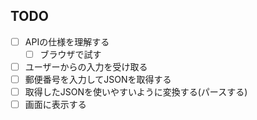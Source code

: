 TODO
--------------------------------------------------

- [ ] APIの仕様を理解する
    - [ ] ブラウザで試す
​
- [ ] ユーザーからの入力を受け取る
- [ ] 郵便番号を入力してJSONを取得する
- [ ] 取得したJSONを使いやすいように変換する(パースする)
- [ ] 画面に表示する